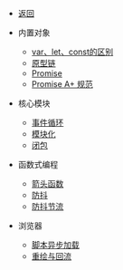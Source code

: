 - [返回](docs/_get_start/ "返回")

- 内置对象
  - [var、let、const的区别](docs/JavaScript基础/01.内置对象/01.var、let、const的区别 "var、let、const的区别")
  - [原型链](docs/JavaScript基础/01.内置对象/02.原型链 "原型链")
  - [Promise](docs/JavaScript基础/01.内置对象/03.Promise "Promise")
  - [Promise A+ 规范](docs/JavaScript基础/01.内置对象/04.Promise_A+_规范 "Promise A+ 规范")

- 核心模块
  - [事件循环](docs/JavaScript基础/02.核心模块/01.事件循环 "事件循环")
  - [模块化](docs/JavaScript基础/02.核心模块/02.模块化 "模块化")
  - [闭包](docs/JavaScript基础/02.核心模块/03.闭包 "闭包")

- 函数式编程
  - [箭头函数](docs/JavaScript基础/03.函数式编程/01.箭头函数 "箭头函数")
  - [防抖](docs/JavaScript基础/03.函数式编程/03.防抖 "防抖")
  - [防抖节流](docs/JavaScript基础/03.函数式编程/防抖节流 "防抖节流")

- 浏览器
  - [脚本异步加载](docs/JavaScript基础/04.浏览器/01.脚本异步加载 "脚本异步加载")
  - [重绘与回流](docs/JavaScript基础/04.浏览器/重绘与回流 "重绘与回流")
